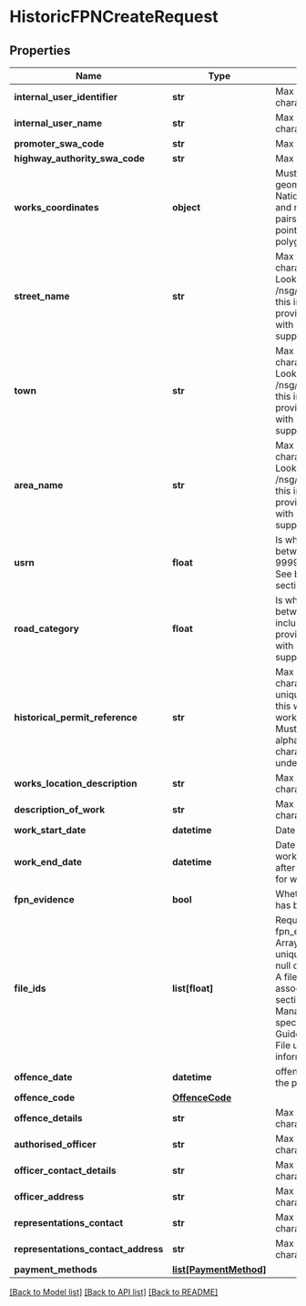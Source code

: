 # HistoricFPNCreateRequest

## Properties
Name | Type | Description | Notes
------------ | ------------- | ------------- | -------------
**internal_user_identifier** | **str** | Max length 100 characters | [optional] 
**internal_user_name** | **str** | Max length 100 characters | [optional] 
**promoter_swa_code** | **str** | Max length 4 characters | 
**highway_authority_swa_code** | **str** | Max length 4 characters | 
**works_coordinates** | **object** | Must be a GeoJSON geometry (using British National Grid easting and northing coordinate pairs) and must be a point, line string or polygon | 
**street_name** | **str** | Max length 100 characters Use Street Lookup API endpoint /nsg/streets to lookup this information If not provided, populated with NSG data related to supplied USRN | [optional] 
**town** | **str** | Max length 100 characters Use Street Lookup API endpoint /nsg/streets to lookup this information If not provided, populated with NSG data related to supplied USRN | [optional] 
**area_name** | **str** | Max length 100 characters Use Street Lookup API endpoint /nsg/streets to lookup this information If not provided, populated with NSG data related to supplied USRN | [optional] 
**usrn** | **float** | Is whole number between 1000001 and 99999999 inclusive See business rules section 1.4 - USRN | 
**road_category** | **float** | Is whole number between 0 and 10 inclusive If not provided, populated with NSG data related to supplied USRN | [optional] 
**historical_permit_reference** | **str** | Max length 24 characters Must be unique in the system, this will become the work_reference_number Must contain only alphanumeric characters, dashes and underscores | 
**works_location_description** | **str** | Max length 500 characters | 
**description_of_work** | **str** | Max length 500 characters | [optional] 
**work_start_date** | **datetime** | Date must be in the past | [optional] 
**work_end_date** | **datetime** | Date must be in the past work_end_date must be after the date and time for work_start_date | [optional] 
**fpn_evidence** | **bool** | Whether FPN evidence has been supplied | 
**file_ids** | **list[float]** | Required if fpn_evidence &#x3D; true Array values must be unique Must not contain null or undefined values A file_id can only be associated with one section of Street Manager See API specification Resource Guide &gt; Works API &gt; File upload for more information | [optional] 
**offence_date** | **datetime** | offence_date must be in the past | 
**offence_code** | [**OffenceCode**](OffenceCode.md) |  | 
**offence_details** | **str** | Max length 500 characters | 
**authorised_officer** | **str** | Max length 100 characters | 
**officer_contact_details** | **str** | Max length 100 characters | 
**officer_address** | **str** | Max length 500 characters | 
**representations_contact** | **str** | Max length 100 characters | 
**representations_contact_address** | **str** | Max length 500 characters | 
**payment_methods** | [**list[PaymentMethod]**](PaymentMethod.md) |  | 

[[Back to Model list]](../README.md#documentation-for-models) [[Back to API list]](../README.md#documentation-for-api-endpoints) [[Back to README]](../README.md)

